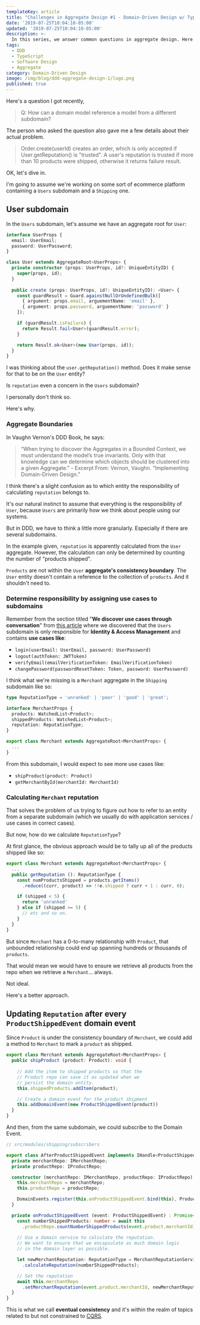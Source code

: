```yaml
---
templateKey: article
title: "Challenges in Aggregate Design #1 - Domain-Driven Design w/ TypeScript"
date: '2019-07-25T10:04:10-05:00'
updated: '2019-07-25T10:04:10-05:00'
description: >-
  In this series, we answer common questions in aggregate design. Here's an article orignating from the question, "How can a domain model reference a model from a different subdomain?" 
tags:
  - DDD
  - TypeScript
  - Software Design
  - Aggregate
category: Domain-Driven Design
image: /img/blog/ddd-aggregate-design-1/logo.png
published: true
---
```


Here's a question I got recently,

> Q: How can a domain model reference a model from a different subdomain?

The person who asked the question also gave me a few details about their actual problem.

> Order.create(userId) creates an order, which is only accepted if User.getReputation() is "trusted". A user's reputation is trusted if more than 10 products were shipped, otherwise it returns failure result.

OK, let's dive in.

I'm going to assume we're working on some sort of ecommerce platform containing a `Users` subdomain and a `Shipping` one.  

## User subdomain

In the `Users` subdomain, let's assume we have an aggregate root for `User`:

```typescript
interface UserProps {
  email: UserEmail;
  password: UserPassword;
}

class User extends AggregateRoot<UserProps> {
  private constructor (props: UserProps, id?: UniqueEntityID) {
    super(props, id);
  }
  
  public create (props: UserProps, id?: UniqueEntityID): <User> {
    const guardResult = Guard.againstNullOrUndefinedBulk([
      { argument: props.email, arguementName: 'email' },
      { argument: props.password, arguementName: 'password' }
    ]);

    if (guardResult.isFailure) {
      return Result.fail<User>(guardResult.error);
    }

    return Result.ok<User>(new User(props, id));
  }
}
```

I was thinking about the `user.getReputation()` method. Does it make sense for that to be on the `User` entity?

Is `reputation` even a concern in the `Users` subdomain?

I personally don't think so.

Here's why.

### Aggregate Boundaries

In Vaughn Vernon's DDD Book, he says:

> “When trying to discover the Aggregates in a Bounded Context, we must understand the model’s true invariants. Only with that knowledge can we determine which objects should be clustered into a given Aggregate.” - Excerpt From: Vernon, Vaughn. “Implementing Domain-Driven Design.”

I think there's a slight confusion as to which entity the responsibility of calculating `reputation` belongs to.

It's our natural instinct to assume that everything is the responsibility of `User`, because `Users` are primarily how we think about people using our systems.

But in DDD, we have to think a little more granularly. Especially if there are several subdomains.

In the example given, `reputation` is apparently calculated from the `User` aggregate. However, the calculation can only be determined by counting the number of "products shipped".

`Products` are not within the `User` **aggregate's consistency boundary**. The `User` entity doesn't contain a reference to the collection of `products`. And it shouldn't need  to.

### Determine responsibility by assigning use cases to subdomains

Remember from the section titled "**We discover use cases through conversation**" from [this article](/articles/enterprise-typescript-nodejs/application-layer-use-cases/) where we discovered that the `Users` subdomain is only responsible for **Identity & Access Management** and contains **use cases like**:

- `login(userEmail: UserEmail, password: UserPassword)`
- `logout(authToken: JWTToken)`
- `verifyEmail(emailVerificationToken: EmailVerificationToken)`
- `changePassword(passwordResetToken: Token, password: UserPassword)`

I think what we're missing is a `Merchant` aggregate in the `Shipping` subdomain like so:

```typescript
type ReputationType = 'unranked' | 'poor' | 'good' | 'great';

interface MerchantProps {
  products: WatchedList<Product>;
  shippedProducts: WatchedList<Product>;
  reputation: ReputationType;
}

export class Merchant extends AggregateRoot<MerchantProps> {
  ...
}
```
From this subdomain, I would expect to see more use cases like:

- `shipProduct(product: Product)`
- `getMerchantById(merchantId: MerchantId)`

### Calculating `Merchant` reputation

That solves the problem of us trying to figure out how to refer to an entity from a separate subdomain (which we usually do with application services / use cases in correct cases).

But now, how do we calculate `ReputationType`? 

At first glance, the obvious approach would be to tally up all of the products shipped like so:

```typescript
export class Merchant extends AggregateRoot<MerchantProps> {
  ...
  public getReputation (): ReputationType {
    const numProductsShipped = products.getItems()
      .reduce((curr, product) => !!e.shipped ? curr + 1 : curr, 0);

    if (shipped < 5) {
      return 'unranked'
    } else if (shipped >= 5) {
      // etc and so on.
    }
  }
}
```

But since `Merchant` has a 0-to-many relationship with `Product`, that unbounded relationship could end up spanning hundreds or thousands of `products`.

That would mean we would have to ensure we retrieve all products from the repo when we retrieve a `Merchant`... always.

Not ideal.

Here's a better approach.

## Updating `Reputation` after every `ProductShippedEvent` domain event

Since `Product` is under the consistency boundary of `Merchant`, we could add a method to `Merchant` to mark a `product` as shipped.

```typescript
export class Merchant extends AggregateRoot<MerchantProps> {
  public shipProduct (product: Product): void {
    
    // Add the item to shipped products so that the 
    // Product repo can save it as updated when we
    // persist the domain entity. 
    this.shippedProducts.addItem(product);

    // Create a domain event for the product shipment
    this.addDomainEvent(new ProductShippedEvent(product))
  }
}
```

And then, from the same subdomain, we could subscribe to the Domain Event.

```typescript
// src/modules/shipping/subscribers

export class AfterProductShippedEvent implements IHandle<ProductShippedEvent> {
  private merchantRepo: IMerchantRepo;
  private productRepo: IProductRepo;

  constructor (merchantRepo: IMerchantRepo, productRepo: IProductRepo) {
    this.merchantRepo = merchantRepo;
    this.productRepo = productRepo;

    DomainEvents.register(this.onProductShippedEvent.bind(this), ProductShippedEvent.name);
  }

  private onProductShippedEvent (event: ProductShippedEvent) : Promise<any> {
    const numberShippedProducts: number = await this
      .productRepo.countNumberShippedProducts(event.product.merchantId);
    
    // Use a domain service to calculate the reputation.
    // We want to ensure that we encapsulate as much domain logic
    // in the domain layer as possible.

    let newMerchantReputation: ReputationType = MerchantReputationService
      .calculateReputation(numberShippedProducts);

    // Set the reputation
    await this.merchantRepo
      .setMerchantReputation(event.product.merchantId, newMerchantReputation);
  }
}
```

This is what we call **eventual consistency** and it's within the realm of topics related to but not constrained to [CQRS](https://martinfowler.com/bliki/CQRS.html).
